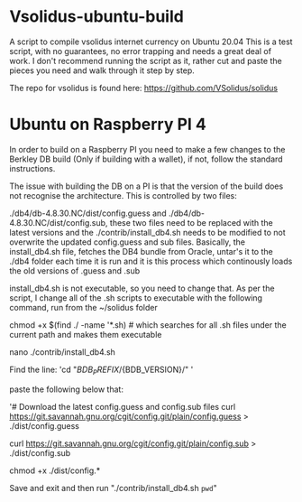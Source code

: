 # Vsolidus-ubuntu-build
A script to compile vsolidus internet currency on Ubuntu 20.04
This is a test script, with no guarantees, no error trapping and needs a great deal of work. I don't recommend running the script as it, rather cut and paste
the pieces you need and walk through it step by step.

The repo for vsolidus is found here: https://github.com/VSolidus/solidus

# Ubuntu on Raspberry PI 4

In order to build on a Raspberry PI you need to make a few changes to the Berkley DB build (Only if building with a wallet), if not, follow the standard instructions.

The issue with building the DB on a PI is that the version of the build does not recognise the architecture. This is controlled by two files:

./db4/db-4.8.30.NC/dist/config.guess and ./db4/db-4.8.30.NC/dist/config.sub, these two files need to be replaced with the latest versions and the  ./contrib/install_db4.sh needs to be modified to not overwrite the
updated config.guess and sub files. Basically, the install_db4.sh file, fetches the DB4 bundle from Oracle, untar's it to the ./db4 folder each time it is run and
it is this process which continously loads the old versions of .guess and .sub

install_db4.sh is not executable, so you need to change that. As per the script, I change all of the .sh scripts to executable with the following command, run from the ~/solidus folder

chmod +x $(find ./ -name '*.sh) # which searches for all .sh files under the current path and makes them executable

nano ./contrib/install_db4.sh

Find the line: 'cd "${BDB_PREFIX}/${BDB_VERSION}/" '

paste the following below that:

'# Download the latest config.guess and config.sub files
curl https://git.savannah.gnu.org/cgit/config.git/plain/config.guess > ./dist/config.guess

curl https://git.savannah.gnu.org/cgit/config.git/plain/config.sub > ./dist/config.sub

chmod +x ./dist/config.*

Save and exit and then run "./contrib/install_db4.sh `pwd`"




